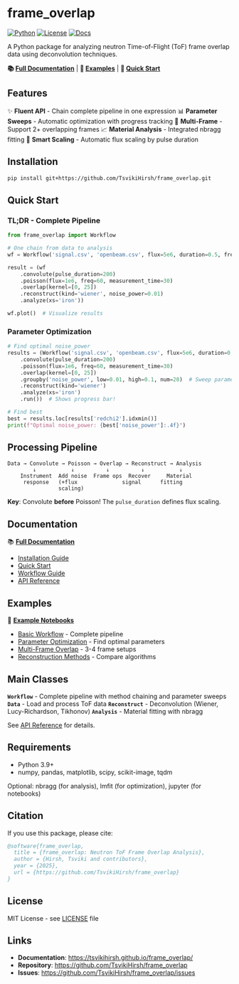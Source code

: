 # frame_overlap

[![Python](https://img.shields.io/badge/python-3.9%2B-blue)](https://www.python.org)
[![License](https://img.shields.io/badge/license-MIT-green)](LICENSE)
[![Docs](https://img.shields.io/badge/docs-GitHub%20Pages-blue)](https://tsvikihirsh.github.io/frame_overlap/)

A Python package for analyzing neutron Time-of-Flight (ToF) frame overlap data using deconvolution techniques.

**📚 [Full Documentation](https://tsvikihirsh.github.io/frame_overlap/)** | **📓 [Examples](notebooks/)** | **🚀 [Quick Start](#quick-start)**

## Features

✨ **Fluent API** - Chain complete pipeline in one expression
📊 **Parameter Sweeps** - Automatic optimization with progress tracking
🔧 **Multi-Frame** - Support 2+ overlapping frames
📈 **Material Analysis** - Integrated nbragg fitting
🎯 **Smart Scaling** - Automatic flux scaling by pulse duration

## Installation

```bash
pip install git+https://github.com/TsvikiHirsh/frame_overlap.git
```

## Quick Start

### TL;DR - Complete Pipeline

```python
from frame_overlap import Workflow

# One chain from data to analysis
wf = Workflow('signal.csv', 'openbeam.csv', flux=5e6, duration=0.5, freq=20)

result = (wf
    .convolute(pulse_duration=200)
    .poisson(flux=1e6, freq=60, measurement_time=30)
    .overlap(kernel=[0, 25])
    .reconstruct(kind='wiener', noise_power=0.01)
    .analyze(xs='iron'))

wf.plot()  # Visualize results
```

### Parameter Optimization

```python
# Find optimal noise_power
results = (Workflow('signal.csv', 'openbeam.csv', flux=5e6, duration=0.5, freq=20)
    .convolute(pulse_duration=200)
    .poisson(flux=1e6, freq=60, measurement_time=30)
    .overlap(kernel=[0, 25])
    .groupby('noise_power', low=0.01, high=0.1, num=20)  # Sweep parameter
    .reconstruct(kind='wiener')
    .analyze(xs='iron')
    .run())  # Shows progress bar!

# Find best
best = results.loc[results['redchi2'].idxmin()]
print(f"Optimal noise_power: {best['noise_power']:.4f}")
```

## Processing Pipeline

```
Data → Convolute → Poisson → Overlap → Reconstruct → Analysis
        ↓           ↓          ↓          ↓           ↓
    Instrument  Add noise  Frame ops  Recover     Material
     response   (+flux              signal      fitting
                scaling)
```

**Key**: Convolute **before** Poisson! The `pulse_duration` defines flux scaling.

## Documentation

📚 **[Full Documentation](https://tsvikihirsh.github.io/frame_overlap/)**

- [Installation Guide](https://tsvikihirsh.github.io/frame_overlap/installation.html)
- [Quick Start](https://tsvikihirsh.github.io/frame_overlap/quickstart.html)
- [Workflow Guide](https://tsvikihirsh.github.io/frame_overlap/workflow_guide.html)
- [API Reference](https://tsvikihirsh.github.io/frame_overlap/api/workflow.html)

## Examples

📓 **[Example Notebooks](notebooks/)**

- [Basic Workflow](notebooks/example_1_basic_workflow.ipynb) - Complete pipeline
- [Parameter Optimization](notebooks/example_2_parameter_optimization.ipynb) - Find optimal parameters
- [Multi-Frame Overlap](notebooks/example_3_multi_frame_overlap.ipynb) - 3-4 frame setups
- [Reconstruction Methods](notebooks/example_4_reconstruction_methods.ipynb) - Compare algorithms

## Main Classes

**`Workflow`** - Complete pipeline with method chaining and parameter sweeps
**`Data`** - Load and process ToF data
**`Reconstruct`** - Deconvolution (Wiener, Lucy-Richardson, Tikhonov)
**`Analysis`** - Material fitting with nbragg

See [API Reference](https://tsvikihirsh.github.io/frame_overlap/api/workflow.html) for details.

## Requirements

- Python 3.9+
- numpy, pandas, matplotlib, scipy, scikit-image, tqdm

Optional: nbragg (for analysis), lmfit (for optimization), jupyter (for notebooks)

## Citation

If you use this package, please cite:

```bibtex
@software{frame_overlap,
  title = {frame_overlap: Neutron ToF Frame Overlap Analysis},
  author = {Hirsh, Tsviki and contributors},
  year = {2025},
  url = {https://github.com/TsvikiHirsh/frame_overlap}
}
```

## License

MIT License - see [LICENSE](LICENSE) file

## Links

- **Documentation**: https://tsvikihirsh.github.io/frame_overlap/
- **Repository**: https://github.com/TsvikiHirsh/frame_overlap
- **Issues**: https://github.com/TsvikiHirsh/frame_overlap/issues
